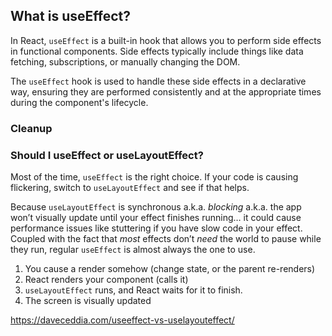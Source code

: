
## What is useEffect?

In React, `useEffect` is a built-in hook that allows you to perform side effects in functional components. Side effects typically include things like data fetching, subscriptions, or manually changing the DOM.

The `useEffect` hook is used to handle these side effects in a declarative way, ensuring they are performed consistently and at the appropriate times during the component's lifecycle.

### Cleanup

### Should I useEffect or useLayoutEffect?

Most of the time, `useEffect` is the right choice. If your code is causing flickering, switch to `useLayoutEffect` and see if that helps.

Because `useLayoutEffect` is synchronous a.k.a. _blocking_ a.k.a. the app won’t visually update until your effect finishes running… it could cause performance issues like stuttering if you have slow code in your effect. Coupled with the fact that _most_ effects don’t _need_ the world to pause while they run, regular `useEffect` is almost always the one to use.

1. You cause a render somehow (change state, or the parent re-renders)
2. React renders your component (calls it)
3. `useLayoutEffect` runs, and React waits for it to finish.
4. The screen is visually updated

https://daveceddia.com/useeffect-vs-uselayouteffect/